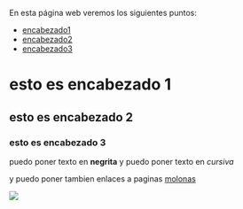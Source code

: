  En esta página web veremos los siguientes puntos: 
   
   * [encabezado1](#esto-es-encabezado-1)
   * [encabezado2](#esto-es-encabezado-2)
   * [encabezado3](#esto-es-encabezado-3)


# esto es encabezado 1

## esto es encabezado 2

### esto es encabezado 3

puedo poner texto en **negrita** y puedo poner texto en *cursiva*

y puedo poner tambien enlaces a paginas [molonas](https://jdieramon.github.io/)


![](figura1.png)

